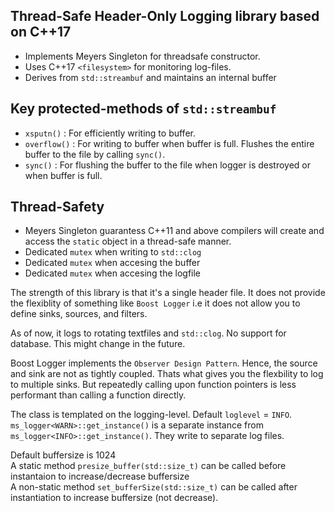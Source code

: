 ## Thread-Safe Header-Only Logging library based on C++17

* Implements Meyers Singleton for threadsafe constructor.
* Uses C++17 `<filesystem>` for monitoring log-files.
* Derives from `std::streambuf` and maintains an internal buffer

## Key protected-methods of `std::streambuf`
* `xsputn()` : For efficiently writing to buffer.
* `overflow()` : For writing to buffer when buffer is full. Flushes the entire buffer to the file by calling `sync()`. 
* `sync()` : For flushing the buffer to the file when logger is destroyed or when buffer is full.

## Thread-Safety
* Meyers Singleton guarantess C++11 and above compilers will create and access the `static` object in a thread-safe manner. 
* Dedicated `mutex` when writing to `std::clog`
* Dedicated `mutex` when accesing the buffer
* Dedicated `mutex` when accesing the logfile

The strength of this library is that it's a single header file.
It does not provide the flexiblity of something like `Boost Logger` i.e it does not allow you to define sinks, sources, and filters. 

As of now, it logs to rotating textfiles and `std::clog`. No support for database. This might change in the future. 

Boost Logger implements the `Observer Design Pattern`. Hence, the source and sink are not as tightly coupled. Thats what gives you the flexbility to log to multiple sinks. But repeatedly calling upon function pointers is less performant than calling a function directly. 

The class is templated on the logging-level. Default `loglevel` = `INFO`. \
`ms_logger<WARN>::get_instance()` is a separate instance from `ms_logger<INFO>::get_instance()`. They write to separate log files. 


Default buffersize is 1024\
A static method `presize_buffer(std::size_t)` can be called before instantaion to increase/decrease buffersize\
A non-static method `set_bufferSize(std::size_t)` can be called after instantiation to increase buffersize (not decrease).